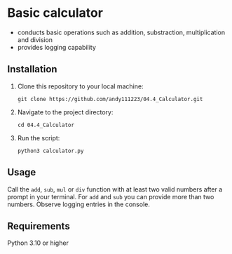 # Basic calculator

 - conducts basic operations such as addition, substraction, multiplication and division
 - provides logging capability

## Installation

1. Clone this repository to your local machine:

    `git clone https://github.com/andy111223/04.4_Calculator.git`

2. Navigate to the project directory:

    `cd 04.4_Calculator`

3. Run the script:

    `python3 calculator.py`

## Usage

Call the `add`, `sub`, `mul` or `div` function with at least two valid numbers after a prompt in your terminal. For `add` and `sub` you can provide more than two numbers. Observe logging entries in the console.

## Requirements

Python 3.10 or higher


